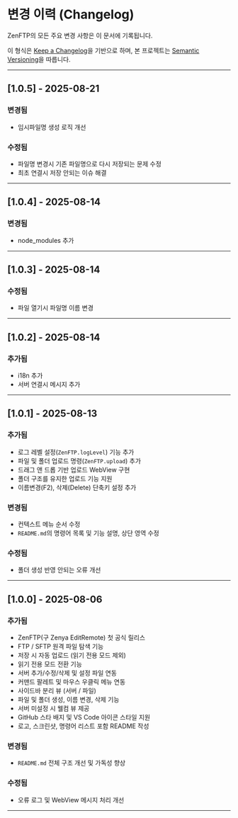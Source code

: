 # 변경 이력 (Changelog)

ZenFTP의 모든 주요 변경 사항은 이 문서에 기록됩니다.

이 형식은 [Keep a Changelog](https://keepachangelog.com/ko/1.0.0/)을 기반으로 하며,
본 프로젝트는 [Semantic Versioning](https://semver.org/lang/ko/)을 따릅니다.

---

## [1.0.5] - 2025-08-21

### 변경됨
- 임시파일명 생성 로직 개선

### 수정됨
- 파일명 변경시 기존 파일명으로 다시 저장되는 문제 수정
- 최초 연결시 저장 안되는 이슈 해결

---

## [1.0.4] - 2025-08-14

### 변경됨
- node_modules 추가

---

## [1.0.3] - 2025-08-14

### 수정됨
- 파일 열기시 파일명 이름 변경

---

## [1.0.2] - 2025-08-14

### 추가됨
- i18n 추가
- 서버 연결시 메시지 추가

---

## [1.0.1] - 2025-08-13

### 추가됨
- 로그 레벨 설정(`ZenFTP.logLevel`) 기능 추가
- 파일 및 폴더 업로드 명령(`ZenFTP.upload`) 추가
- 드래그 앤 드롭 기반 업로드 WebView 구현
- 폴더 구조를 유지한 업로드 기능 지원
- 이름변경(F2), 삭제(Delete) 단축키 설정 추가

### 변경됨
- 컨텍스트 메뉴 순서 수정
- `README.md`의 명령어 목록 및 기능 설명, 상단 영역 수정

### 수정됨
- 폴더 생성 반영 안되는 오류 개선

---

## [1.0.0] - 2025-08-06

### 추가됨
- ZenFTP(구 Zenya EditRemote) 첫 공식 릴리스
- FTP / SFTP 원격 파일 탐색 기능
- 저장 시 자동 업로드 (읽기 전용 모드 제외)
- 읽기 전용 모드 전환 기능
- 서버 추가/수정/삭제 및 설정 파일 연동
- 커맨드 팔레트 및 마우스 우클릭 메뉴 연동
- 사이드바 분리 뷰 (서버 / 파일)
- 파일 및 폴더 생성, 이름 변경, 삭제 기능
- 서버 미설정 시 웰컴 뷰 제공
- GitHub 스타 배지 및 VS Code 아이콘 스타일 지원
- 로고, 스크린샷, 명령어 리스트 포함 README 작성

### 변경됨
- `README.md` 전체 구조 개선 및 가독성 향상

### 수정됨
- 오류 로그 및 WebView 메시지 처리 개선

---
